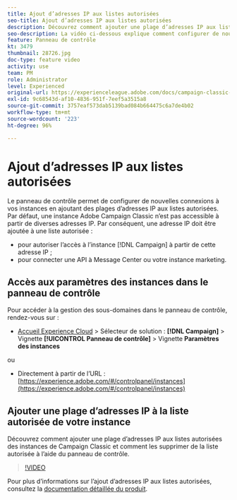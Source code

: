 ```yaml
---
title: Ajout d’adresses IP aux listes autorisées
seo-title: Ajout d’adresses IP aux listes autorisées
description: Découvrez comment ajouter une plage d’adresses IP aux listes autorisées des instances de Campaign Classic et comment les supprimer de la liste autorisée à l’aide du panneau de contrôle.
seo-description: La vidéo ci-dessous explique comment configurer de nouvelles connexions à vos instances en ajoutant des plages d’adresses IP aux listes autorisées.
feature: Panneau de contrôle
kt: 3479
thumbnail: 28726.jpg
doc-type: feature video
activity: use
team: PM
role: Administrator
level: Experienced
original-url: https://experienceleague.adobe.com/docs/campaign-classic-learn/tutorials/administrating/control-panel-acc/ip-whitelisting.html,https://experienceleague.adobe.com/docs/campaign-classic-learn/tutorials/administrating/control-panel-acc/ip-allow-listing.html
exl-id: 9c68543d-af10-4836-951f-7eef5a3515a8
source-git-commit: 3757eaf573dab5139bad084b664475c6a7de4b02
workflow-type: tm+mt
source-wordcount: '223'
ht-degree: 96%

---
```


# Ajout d’adresses IP aux listes autorisées

Le panneau de contrôle permet de configurer de nouvelles connexions à vos instances en ajoutant des plages d’adresses IP aux listes autorisées. Par défaut, une instance Adobe Campaign Classic n’est pas accessible à partir de diverses adresses IP. Par conséquent, une adresse IP doit être ajoutée à une liste autorisée :

* pour autoriser l’accès à l’instance [!DNL Campaign] à partir de cette adresse IP ;
* pour connecter une API à Message Center ou votre instance marketing.

## Accès aux paramètres des instances dans le panneau de contrôle

Pour accéder à la gestion des sous-domaines dans le panneau de contrôle, rendez-vous sur :

* [Accueil Experience Cloud](https://experience.adobe.com/#/home) > Sélecteur de solution : **[!DNL Campaign]** > Vignette **[!UICONTROL Panneau de contrôle]** > Vignette **Paramètres des instances**

ou
* Directement à partir de l’URL : [https://experience.adobe.com/#/controlpanel/instances](https://experience.adobe.com/#/controlpanel/instances)

## Ajouter une plage d’adresses IP à la liste autorisée de votre instance

Découvrez comment ajouter une plage d’adresses IP aux listes autorisées des instances de Campaign Classic et comment les supprimer de la liste autorisée à l’aide du panneau de contrôle.

>[!VIDEO](https://video.tv.adobe.com/v/28726?quality=12)

Pour plus d’informations sur l’ajout d’adresses IP aux listes autorisées, consultez la [documentation détaillée du produit](https://experienceleague.adobe.com/docs/control-panel/using/sftp-management/ip-range-allow-listing.html).
